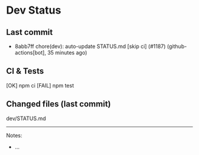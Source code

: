 # Dev Status

## Last commit
- 8abb7ff chore(dev): auto-update STATUS.md [skip ci] (#1187) (github-actions[bot], 35 minutes ago)
## CI & Tests
[OK] npm ci
[FAIL] npm test

## Changed files (last commit)
dev/STATUS.md

---
Notes:
- ...
